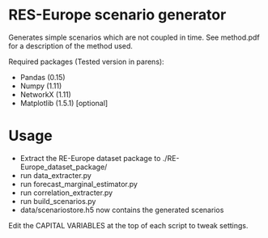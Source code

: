 # RES-Europe scenario generator

Generates simple scenarios which are not coupled in time.
See method.pdf for a description of the method used.

Required packages (Tested version in parens):
- Pandas (0.15)
- Numpy (1.11)
- NetworkX (1.11)
- Matplotlib (1.5.1) [optional]

# Usage

- Extract the RE-Europe dataset package to ./RE-Europe_dataset_package/
- run data_extracter.py
- run forecast_marginal_estimator.py
- run correlation_extracter.py
- run build_scenarios.py
- data/scenariostore.h5 now contains the generated scenarios

Edit the CAPITAL VARIABLES at the top of each script to tweak settings.
